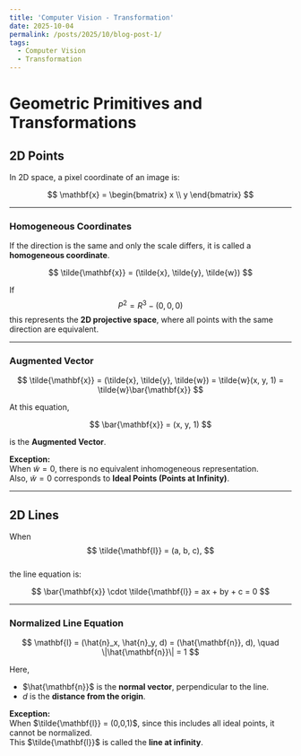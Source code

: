 ```yaml
---
title: 'Computer Vision - Transformation'
date: 2025-10-04
permalink: /posts/2025/10/blog-post-1/
tags:
  - Computer Vision
  - Transformation
---
```


# Geometric Primitives and Transformations

## 2D Points

In 2D space, a pixel coordinate of an image is:

$$
\mathbf{x} = 
\begin{bmatrix}
x \\
y
\end{bmatrix}
$$

---

### Homogeneous Coordinates

If the direction is the same and only the scale differs, it is called a **homogeneous coordinate**.

$$
\tilde{\mathbf{x}} = (\tilde{x}, \tilde{y}, \tilde{w})
$$

If  
$$
P^2 = R^3 - (0,0,0)
$$
this represents the **2D projective space**, where all points with the same direction are equivalent.

---

### Augmented Vector

$$
\tilde{\mathbf{x}} = (\tilde{x}, \tilde{y}, \tilde{w}) 
= \tilde{w}(x, y, 1) 
= \tilde{w}\bar{\mathbf{x}}
$$

At this equation,

$$
\bar{\mathbf{x}} = (x, y, 1)
$$

is the **Augmented Vector**.

**Exception:**  
When $\tilde{w} = 0$, there is no equivalent inhomogeneous representation.  
Also, $\tilde{w} = 0$ corresponds to **Ideal Points (Points at Infinity)**.

---

## 2D Lines

When  
$$
\tilde{\mathbf{l}} = (a, b, c),
$$  
the line equation is:

$$
\bar{\mathbf{x}} \cdot \tilde{\mathbf{l}} = ax + by + c = 0
$$

---

### Normalized Line Equation

$$
\mathbf{l} = (\hat{n}_x, \hat{n}_y, d) = (\hat{\mathbf{n}}, d), \quad \|\hat{\mathbf{n}}\| = 1
$$

Here,  
- $\hat{\mathbf{n}}$ is the **normal vector**, perpendicular to the line.  
- $d$ is the **distance from the origin**.

**Exception:**  
When $\tilde{\mathbf{l}} = (0,0,1)$, since this includes all ideal points, it cannot be normalized.  
This $\tilde{\mathbf{l}}$ is called the **line at infinity**.
